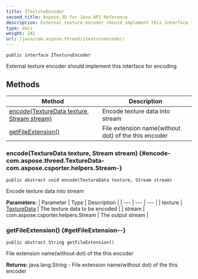 ```yaml
---
title: ITextureEncoder
second_title: Aspose.3D for Java API Reference
description: External texture encoder should implement this interface for encoding.
type: docs
weight: 241
url: /java/com.aspose.threed/itextureencoder/
---
```

```
public interface ITextureEncoder
```

External texture encoder should implement this interface for encoding.
## Methods

| Method | Description |
| --- | --- |
| [encode(TextureData texture, Stream stream)](#encode-com.aspose.threed.TextureData-com.aspose.csporter.helpers.Stream-) | Encode texture data into stream |
| [getFileExtension()](#getFileExtension--) | File extension name(without dot) of the this encoder |
### encode(TextureData texture, Stream stream) {#encode-com.aspose.threed.TextureData-com.aspose.csporter.helpers.Stream-}
```
public abstract void encode(TextureData texture, Stream stream)
```


Encode texture data into stream

**Parameters:**
| Parameter | Type | Description |
| --- | --- | --- |
| texture | [TextureData](../../com.aspose.threed/texturedata) | The texture data to be encoded |
| stream | com.aspose.csporter.helpers.Stream | The output stream |

### getFileExtension() {#getFileExtension--}
```
public abstract String getFileExtension()
```


File extension name(without dot) of the this encoder

**Returns:**
java.lang.String - File extension name(without dot) of the this encoder
